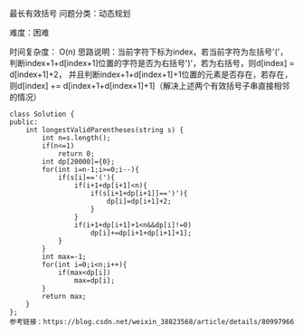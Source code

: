 最长有效括号
问题分类：动态规划

难度：困难

时间复杂度： O(n)
思路说明：当前字符下标为index，若当前字符为左括号'('，判断index+1+d[index+1]位置的字符是否为右括号')'，若为右括号，则d[index] = d[index+1]+2，
并且判断index+1+d[index+1]+1位置的元素是否存在，若存在，则d[index] += d[index+1+d[index+1]+1]（解决上述两个有效括号子串直接相邻的情况）

```
class Solution {
public:
    int longestValidParentheses(string s) {
        int n=s.length();
        if(n<=1)
            return 0;
        int dp[20000]={0};
        for(int i=n-1;i>=0;i--){
            if(s[i]=='('){
                if(i+1+dp[i+1]<n){
                    if(s[i+1+dp[i+1]]==')'){
                        dp[i]=dp[i+1]+2;
                    }
                }
                if(i+1+dp[i+1]+1<n&&dp[i]!=0)
                    dp[i]+=dp[i+1+dp[i+1]+1];
            }
        }
        int max=-1;
        for(int i=0;i<n;i++){
            if(max<dp[i])
                max=dp[i];
        }
        return max;
    }
};
参考链接：https://blog.csdn.net/weixin_38823568/article/details/80997966
